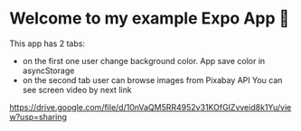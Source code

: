 # Welcome to my example Expo App 👋
This app has 2 tabs:
- on the first one user change background color. App save color in asyncStorage
- on the second tab user can browse images from Pixabay API 
You can see screen video by next link 

https://drive.google.com/file/d/10nVaQM5RR4952v31KOfGIZvveid8k1Yu/view?usp=sharing

